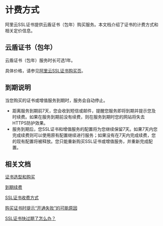 # 计费方式

阿里云SSL证书提供云盾证书（包年）购买服务。本文档介绍了证书的计费方式和相关定价信息。

## 云盾证书（包年）

云盾证书（包年）服务时长可选1年。

具体价格，请参见[阿里云SSL证书购买页](https://common-buy-intl.aliyun.com/?commodityCode=cas_intl#/buy)。

## 到期说明

当您购买的证书或增值服务到期时，服务会自动停止。

-   距离服务到期前7天，您会收到短信或邮件，提醒您服务即将到期并提示您及时续费。如果在服务到期前没有续费，则在服务到期时您的网站将失去HTTPS防护效果。
-   服务到期后，您SSL证书和增值服务的配置将为您继续保留7天。如果7天内您完成续费则可以使用原有配置继续进行服务；如果没有在7天内完成续费，您的现有配置将被释放。您只能重新购买SSL证书或增值服务，并重新完成配置。

## 相关文档

[证书选型和购买](/intl.zh-CN/.md)

[到期续费](/intl.zh-CN/产品定价/到期续费.md)

[SSL证书收费方式](/intl.zh-CN/产品定价/常见问题/SSL证书收费方式.md)

[购买证书时提示“开通失败”的可能原因]()

[SSL证书快过期了怎么办？](/intl.zh-CN/产品定价/常见问题/SSL证书快过期了怎么办？.md)

